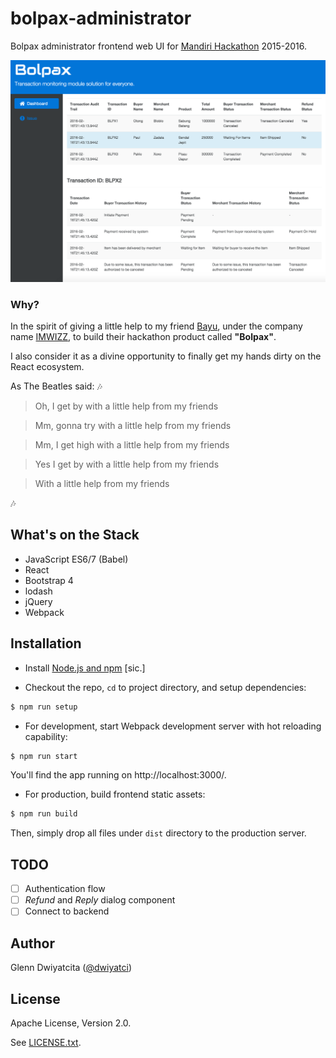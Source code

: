 # bolpax-administrator

Bolpax administrator frontend web UI for 
[Mandiri Hackathon](http://mandirihackathon.id) 2015-2016.

![Bolpax Administrator](screenshots/transactions-dashboard.png)

### Why?
In the spirit of giving a little help to my friend 
[Bayu](https://github.com/bayuanggoro), under the company name 
[IMWIZZ](http://imwizz.co.id), to build their hackathon product called **"Bolpax"**.

I also consider it as a divine opportunity to finally get my hands dirty on the 
React ecosystem.

As The Beatles said:
:notes:
> Oh, I get by with a little help from my friends

> Mm, gonna try with a little help from my friends

> Mm, I get high with a little help from my friends

> Yes I get by with a little help from my friends

> With a little help from my friends

:notes:

## What's on the Stack
* JavaScript ES6/7 (Babel)
* React
* Bootstrap 4
* lodash
* jQuery
* Webpack

## Installation

* Install [Node.js and npm](https://nodejs.org) [sic.]

* Checkout the repo, `cd` to project directory, and setup dependencies:
```bash
$ npm run setup
```

* For development, start Webpack development server with hot reloading capability:
```bash
$ npm run start
```
You'll find the app running on http://localhost:3000/.

* For production, build frontend static assets:
```bash
$ npm run build
```
Then, simply drop all files under `dist` directory to the production server.

## TODO
- [ ] Authentication flow
- [ ] *Refund* and *Reply* dialog component
- [ ] Connect to backend

## Author
Glenn Dwiyatcita ([@dwiyatci](http://tiny.cc/dwiyatci))

## License
Apache License, Version 2.0.

See [LICENSE.txt](LICENSE.txt). 
